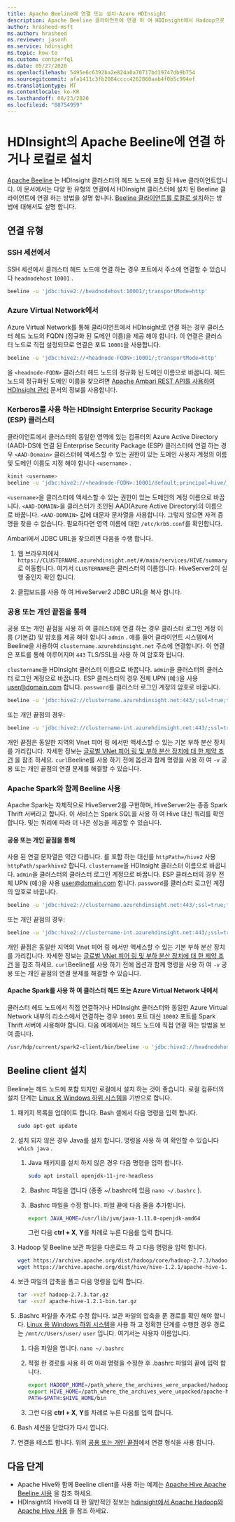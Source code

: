 ```yaml
---
title: Apache Beeline에 연결 또는 설치-Azure HDInsight
description: Apache Beeline 클라이언트에 연결 하 여 HDInsight에서 Hadoop으로 Hive 쿼리를 실행 하는 방법에 대해 알아봅니다. Beeline은 JDBC를 통한 HiveServer2 작업을 위한 유틸리티입니다.
author: hrasheed-msft
ms.author: hrasheed
ms.reviewer: jasonh
ms.service: hdinsight
ms.topic: how-to
ms.custom: contperfq1
ms.date: 05/27/2020
ms.openlocfilehash: 5495e6c6392ba2e824a0a70717bd19747db9b754
ms.sourcegitcommit: afa1411c3fb2084cccc4262860aab4f0b5c994ef
ms.translationtype: MT
ms.contentlocale: ko-KR
ms.lasthandoff: 08/23/2020
ms.locfileid: "88754959"
---
```

# <a name="connect-to-apache-beeline-on-hdinsight-or-install-it-locally"></a>HDInsight의 Apache Beeline에 연결 하거나 로컬로 설치

[Apache Beeline](https://cwiki.apache.org/confluence/display/Hive/HiveServer2+Clients#HiveServer2Clients-Beeline–NewCommandLineShell) 는 HDInsight 클러스터의 헤드 노드에 포함 된 Hive 클라이언트입니다. 이 문서에서는 다양 한 유형의 연결에서 HDInsight 클러스터에 설치 된 Beeline 클라이언트에 연결 하는 방법을 설명 합니다. [Beeline 클라이언트를 로컬로 설치](#install-beeline-client)하는 방법에 대해서도 설명 합니다. 

## <a name="types-of-connections"></a>연결 유형

### <a name="from-an-ssh-session"></a>SSH 세션에서

SSH 세션에서 클러스터 헤드 노드에 연결 하는 경우 포트에서 주소에 연결할 수 있습니다 `headnodehost` `10001` .

```bash
beeline -u 'jdbc:hive2://headnodehost:10001/;transportMode=http'
```

### <a name="over-an-azure-virtual-network"></a>Azure Virtual Network에서

Azure Virtual Network를 통해 클라이언트에서 HDInsight로 연결 하는 경우 클러스터 헤드 노드의 FQDN (정규화 된 도메인 이름)을 제공 해야 합니다. 이 연결은 클러스터 노드로 직접 설정되므로 연결은 포트 `10001`을 사용합니다.

```bash
beeline -u 'jdbc:hive2://<headnode-FQDN>:10001/;transportMode=http'
```

을 `<headnode-FQDN>` 클러스터 헤드 노드의 정규화 된 도메인 이름으로 바꿉니다. 헤드 노드의 정규화된 도메인 이름을 찾으려면 [Apache Ambari REST API를 사용하여 HDInsight 관리](../hdinsight-hadoop-manage-ambari-rest-api.md#get-the-fqdn-of-cluster-nodes) 문서의 정보를 사용합니다.

### <a name="to-hdinsight-enterprise-security-package-esp-cluster-using-kerberos"></a>Kerberos를 사용 하는 HDInsight Enterprise Security Package (ESP) 클러스터

클라이언트에서 클러스터의 동일한 영역에 있는 컴퓨터의 Azure Active Directory (AAD)-DS에 연결 된 Enterprise Security Package (ESP) 클러스터에 연결 하는 경우 `<AAD-Domain>` 클러스터에 액세스할 수 있는 권한이 있는 도메인 사용자 계정의 이름 및 도메인 이름도 지정 해야 합니다 `<username>` .

```bash
kinit <username>
beeline -u 'jdbc:hive2://<headnode-FQDN>:10001/default;principal=hive/_HOST@<AAD-Domain>;auth-kerberos;transportMode=http' -n <username>
```

`<username>`을 클러스터에 액세스할 수 있는 권한이 있는 도메인의 계정 이름으로 바꿉니다. `<AAD-DOMAIN>`을 클러스터가 조인된 AAD(Azure Active Directory)의 이름으로 바꿉니다. `<AAD-DOMAIN>` 값에 대문자 문자열을 사용합니다. 그렇지 않으면 자격 증명을 찾을 수 없습니다. 필요하다면 영역 이름에 대한 `/etc/krb5.conf`를 확인합니다.

Ambari에서 JDBC URL을 찾으려면 다음을 수행 합니다.

1. 웹 브라우저에서 `https://CLUSTERNAME.azurehdinsight.net/#/main/services/HIVE/summary`로 이동합니다. 여기서 `CLUSTERNAME`은 클러스터의 이름입니다. HiveServer2이 실행 중인지 확인 합니다.

1. 클립보드를 사용 하 여 HiveServer2 JDBC URL을 복사 합니다.

### <a name="over-public-or-private-endpoints"></a>공용 또는 개인 끝점을 통해

공용 또는 개인 끝점을 사용 하 여 클러스터에 연결 하는 경우 클러스터 로그인 계정 이름 (기본값) 및 암호를 제공 해야 합니다 `admin` . 예를 들어 클라이언트 시스템에서 Beeline을 사용하여 `clustername.azurehdinsight.net` 주소에 연결합니다. 이 연결은 포트를 통해 이루어지며 `443` TLS/SSL을 사용 하 여 암호화 됩니다.

`clustername`을 HDInsight 클러스터 이름으로 바꿉니다. `admin`을 클러스터의 클러스터 로그인 계정으로 바꿉니다. ESP 클러스터의 경우 전체 UPN (예:)을 사용 user@domain.com 합니다. `password`를 클러스터 로그인 계정의 암호로 바꿉니다.

```bash
beeline -u 'jdbc:hive2://clustername.azurehdinsight.net:443/;ssl=true;transportMode=http;httpPath=/hive2' -n admin -p 'password'
```

또는 개인 끝점의 경우:

```bash
beeline -u 'jdbc:hive2://clustername-int.azurehdinsight.net:443/;ssl=true;transportMode=http;httpPath=/hive2' -n admin -p 'password'
```

개인 끝점은 동일한 지역의 Vnet 피어 링 에서만 액세스할 수 있는 기본 부하 분산 장치를 가리킵니다. 자세한 정보는 [글로벌 VNet 피어 링 및 부하 분산 장치에 대 한 제약 조건](../../virtual-network/virtual-networks-faq.md#what-are-the-constraints-related-to-global-vnet-peering-and-load-balancers) 을 참조 하세요. `curl`Beeline를 사용 하기 전에 옵션과 함께 명령을 사용 하 여 `-v` 공용 또는 개인 끝점의 연결 문제를 해결할 수 있습니다.

### <a name="use-beeline-with-apache-spark"></a>Apache Spark와 함께 Beeline 사용

Apache Spark는 자체적으로 HiveServer2를 구현하며, HiveServer2는 종종 Spark Thrift 서버라고 합니다. 이 서비스는 Spark SQL을 사용 하 여 Hive 대신 쿼리를 확인 합니다. 및는 쿼리에 따라 더 나은 성능을 제공할 수 있습니다.

#### <a name="through-public-or-private-endpoints"></a>공용 또는 개인 끝점을 통해

사용 된 연결 문자열은 약간 다릅니다. 를 포함 하는 대신를 `httpPath=/hive2` 사용 `httpPath/sparkhive2` 합니다. `clustername`을 HDInsight 클러스터 이름으로 바꿉니다. `admin`을 클러스터의 클러스터 로그인 계정으로 바꿉니다. ESP 클러스터의 경우 전체 UPN (예:)을 사용 user@domain.com 합니다. `password`를 클러스터 로그인 계정의 암호로 바꿉니다.

```bash
beeline -u 'jdbc:hive2://clustername.azurehdinsight.net:443/;ssl=true;transportMode=http;httpPath=/sparkhive2' -n admin -p 'password'
```

또는 개인 끝점의 경우:

```bash
beeline -u 'jdbc:hive2://clustername-int.azurehdinsight.net:443/;ssl=true;transportMode=http;httpPath=/sparkhive2' -n admin -p 'password'
```

개인 끝점은 동일한 지역의 Vnet 피어 링 에서만 액세스할 수 있는 기본 부하 분산 장치를 가리킵니다. 자세한 정보는 [글로벌 VNet 피어 링 및 부하 분산 장치에 대 한 제약 조건](../../virtual-network/virtual-networks-faq.md#what-are-the-constraints-related-to-global-vnet-peering-and-load-balancers) 을 참조 하세요. `curl`Beeline를 사용 하기 전에 옵션과 함께 명령을 사용 하 여 `-v` 공용 또는 개인 끝점의 연결 문제를 해결할 수 있습니다.

#### <a name="from-cluster-head-or-inside-azure-virtual-network-with-apache-spark"></a>Apache Spark를 사용 하 여 클러스터 헤드 또는 Azure Virtual Network 내에서

클러스터 헤드 노드에서 직접 연결하거나 HDInsight 클러스터와 동일한 Azure Virtual Network 내부의 리소스에서 연결하는 경우 `10001` 포트 대신 `10002` 포트를 Spark Thrift 서버에 사용해야 합니다. 다음 예제에서는 헤드 노드에 직접 연결 하는 방법을 보여 줍니다.

```bash
/usr/hdp/current/spark2-client/bin/beeline -u 'jdbc:hive2://headnodehost:10002/;transportMode=http'
```

## <a name="install-beeline-client"></a>Beeline client 설치

Beeline는 헤드 노드에 포함 되지만 로컬에서 설치 하는 것이 좋습니다.  로컬 컴퓨터의 설치 단계는 [Linux 용 Windows 하위 시스템](https://docs.microsoft.com/windows/wsl/install-win10)을 기반으로 합니다.

1. 패키지 목록을 업데이트 합니다. Bash 셸에서 다음 명령을 입력 합니다.

    ```bash
    sudo apt-get update
    ```

1. 설치 되지 않은 경우 Java를 설치 합니다. 명령을 사용 하 여 확인할 수 있습니다 `which java` .

    1. Java 패키지를 설치 하지 않은 경우 다음 명령을 입력 합니다.

        ```bash
        sudo apt install openjdk-11-jre-headless
        ```

    1. .Bashrc 파일을 엽니다 (종종 ~/.bashrc에 있음 `nano ~/.bashrc` ).

    1. .Bashrc 파일을 수정 합니다. 파일 끝에 다음 줄을 추가합니다.

        ```bash
        export JAVA_HOME=/usr/lib/jvm/java-1.11.0-openjdk-amd64
        ```

        그런 다음 **ctrl + X**, **Y**를 차례로 누른 다음를 입력 합니다.

1. Hadoop 및 Beeline 보관 파일을 다운로드 하 고 다음 명령을 입력 합니다.

    ```bash
    wget https://archive.apache.org/dist/hadoop/core/hadoop-2.7.3/hadoop-2.7.3.tar.gz
    wget https://archive.apache.org/dist/hive/hive-1.2.1/apache-hive-1.2.1-bin.tar.gz
    ```

1. 보관 파일의 압축을 풀고 다음 명령을 입력 합니다.

    ```bash
    tar -xvzf hadoop-2.7.3.tar.gz
    tar -xvzf apache-hive-1.2.1-bin.tar.gz
    ```

1. .Bashrc 파일을 추가로 수정 합니다. 보관 파일의 압축을 푼 경로를 확인 해야 합니다. [Linux 용 Windows 하위 시스템](https://docs.microsoft.com/windows/wsl/install-win10)을 사용 하 고 정확한 단계를 수행한 경우 경로는 `/mnt/c/Users/user/` `user` 입니다. 여기서는 사용자 이름입니다.

    1. 다음 파일을 엽니다. `nano ~/.bashrc`

    1. 적절 한 경로를 사용 하 여 아래 명령을 수정한 후 .bashrc 파일의 끝에 입력 합니다.

        ```bash
        export HADOOP_HOME=/path_where_the_archives_were_unpacked/hadoop-2.7.3
        export HIVE_HOME=/path_where_the_archives_were_unpacked/apache-hive-1.2.1-bin
        PATH=$PATH:$HIVE_HOME/bin
        ```

    1. 그런 다음 **ctrl + X**, **Y**를 차례로 누른 다음를 입력 합니다.

1. Bash 세션을 닫았다가 다시 엽니다.

1. 연결을 테스트 합니다. 위의 [공용 또는 개인 끝점](#over-public-or-private-endpoints)에서 연결 형식을 사용 합니다.

## <a name="next-steps"></a>다음 단계

* Apache Hive와 함께 Beeline client를 사용 하는 예제는 [Apache Hive Apache Beeline 사용](apache-hadoop-use-hive-beeline.md) 을 참조 하세요.
* HDInsight의 Hive에 대 한 일반적인 정보는 [hdinsight에서 Apache Hadoop와 Apache Hive 사용](hdinsight-use-hive.md) 을 참조 하세요.

